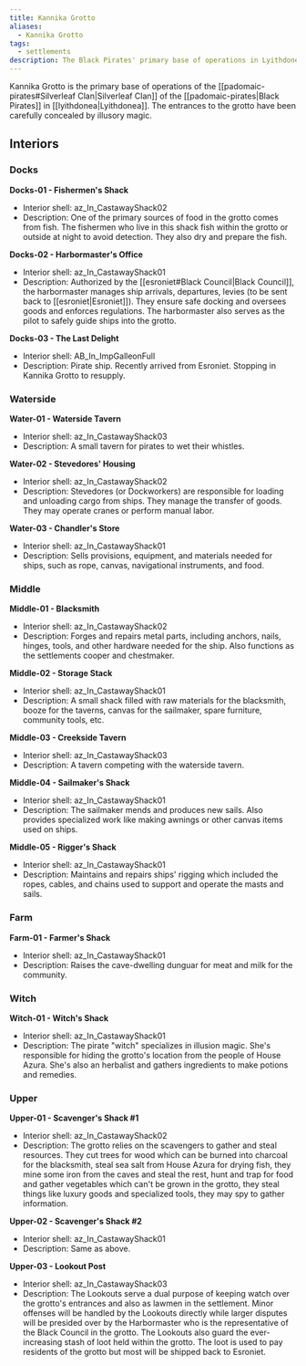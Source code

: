```yaml
---
title: Kannika Grotto
aliases:
  - Kannika Grotto
tags:
  - settlements
description: The Black Pirates' primary base of operations in Lyithdonea.
---
```

Kannika Grotto is the primary base of operations of the [[padomaic-pirates#Silverleaf Clan|Silverleaf Clan]] of the [[padomaic-pirates|Black Pirates]] in [[lyithdonea|Lyithdonea]]. The entrances to the grotto have been carefully concealed by illusory magic.
## Interiors
### Docks
**Docks-01 - Fishermen's Shack**
* Interior shell: az_In_CastawayShack02
* Description: One of the primary sources of food in the grotto comes from fish. The fishermen who live in this shack fish within the grotto or outside at night to avoid detection. They also dry and prepare the fish.

**Docks-02 - Harbormaster's Office**
* Interior shell: az_In_CastawayShack01
* Description: Authorized by the [[esroniet#Black Council|Black Council]], the harbormaster manages ship arrivals, departures, levies (to be sent back to [[esroniet|Esroniet]]). They ensure safe docking and oversees goods and enforces regulations. The harbormaster also serves as the pilot to safely guide ships into the grotto.

**Docks-03 - The Last Delight**
* Interior shell: AB_In_ImpGalleonFull
* Description: Pirate ship. Recently arrived from Esroniet. Stopping in Kannika Grotto to resupply.
### Waterside
**Water-01 - Waterside Tavern**
* Interior shell: az_In_CastawayShack03
* Description: A small tavern for pirates to wet their whistles.

**Water-02 - Stevedores' Housing**
* Interior shell: az_In_CastawayShack02
* Description: Stevedores (or Dockworkers) are responsible for loading and unloading cargo from ships. They manage the transfer of goods. They may operate cranes or perform manual labor.

**Water-03 - Chandler's Store**
* Interior shell: az_In_CastawayShack01
* Description: Sells provisions, equipment, and materials needed for ships, such as rope, canvas, navigational instruments, and food.
### Middle
**Middle-01 - Blacksmith**
* Interior shell: az_In_CastawayShack02
* Description: Forges and repairs metal parts, including anchors, nails, hinges, tools, and other hardware needed for the ship. Also functions as the settlements cooper and chestmaker.

**Middle-02 - Storage Stack** 
* Interior shell: az_In_CastawayShack01
* Description: A small shack filled with raw materials for the blacksmith, booze for the taverns, canvas for the sailmaker, spare furniture, community tools, etc.

**Middle-03 - Creekside Tavern**
* Interior shell: az_In_CastawayShack03
* Description: A tavern competing with the waterside tavern.

**Middle-04 - Sailmaker's Shack**
* Interior shell: az_In_CastawayShack01
* Description: The sailmaker mends and produces new sails. Also provides specialized work like making awnings or other canvas items used on ships.

**Middle-05 - Rigger's Shack**
* Interior shell: az_In_CastawayShack01
* Description: Maintains and repairs ships' rigging which included the ropes, cables, and chains used to support and operate the masts and sails.
### Farm
**Farm-01 - Farmer's Shack**
* Interior shell: az_In_CastawayShack01
* Description: Raises the cave-dwelling dunguar for meat and milk for the community.
### Witch
**Witch-01 - Witch's Shack**
* Interior shell: az_In_CastawayShack01
* Description: The pirate "witch" specializes in illusion magic. She's responsible for hiding the grotto's location from the people of House Azura. She's also an herbalist and gathers ingredients to make potions and remedies.
### Upper
**Upper-01 - Scavenger's Shack #1**
* Interior shell: az_In_CastawayShack02
* Description: The grotto relies on the scavengers to gather and steal resources. They cut trees for wood which can be burned into charcoal for the blacksmith, steal sea salt from House Azura for drying fish, they mine some iron from the caves and steal the rest, hunt and trap for food and gather vegetables which can't be grown in the grotto, they steal things like luxury goods and specialized tools, they may spy to gather information.

**Upper-02 - Scavenger's Shack #2**
* Interior shell: az_In_CastawayShack01
* Description: Same as above.

**Upper-03 - Lookout Post**
* Interior shell: az_In_CastawayShack03
* Description: The Lookouts serve a dual purpose of keeping watch over the grotto's entrances and also as lawmen in the settlement. Minor offenses will be handled by the Lookouts directly while larger disputes will be presided over by the Harbormaster who is the representative of the Black Council in the grotto. The Lookouts also guard the ever-increasing stash of loot held within the grotto. The loot is used to pay residents of the grotto but most will be shipped back to Esroniet.